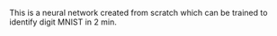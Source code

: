 This is a neural network created from scratch which can be trained to identify digit MNIST in 2 min.
